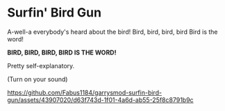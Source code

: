 # Surfin' Bird Gun

A-well-a everybody's heard about the bird!
Bird, bird, bird, bird
Bird is the word!

**BIRD, BIRD, BIRD, BIRD IS THE WORD!**

Pretty self-explanatory.

(Turn on your sound)

https://github.com/Fabus1184/garrysmod-surfin-bird-gun/assets/43907020/d63f743d-1f01-4a6d-ab55-25f8c8791b9c
